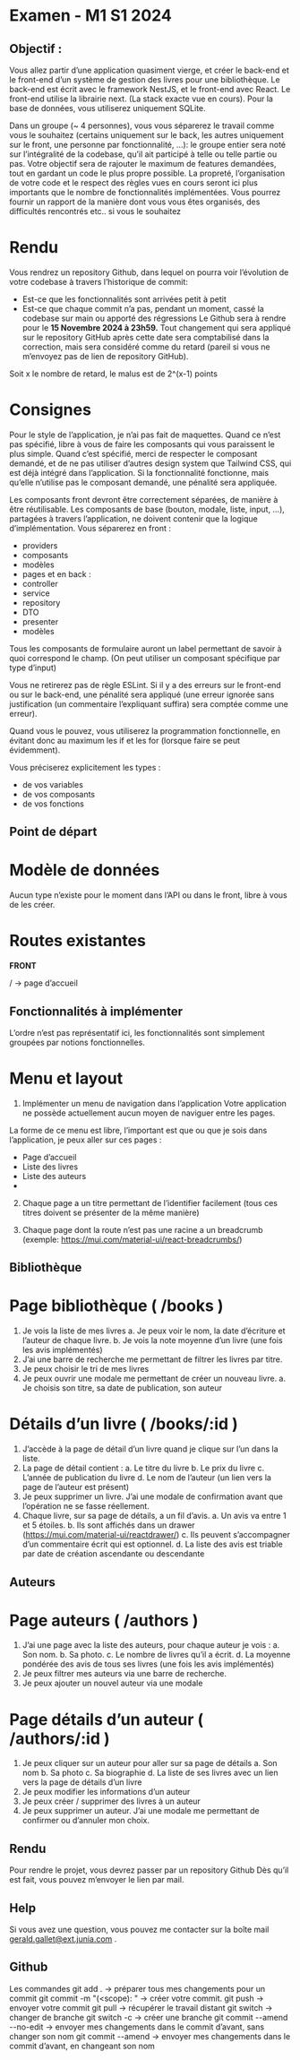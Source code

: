 # Examen - M1 S1 2024
## Objectif :
Vous allez partir d’une application quasiment vierge, et créer le back-end et le
front-end d’un système de gestion des livres pour une bibliothèque.
Le back-end est écrit avec le framework NestJS, et le front-end avec React. Le
front-end utilise la librairie next. (La stack exacte vue en cours). Pour la base de
données, vous utiliserez uniquement SQLite.

Dans un groupe (~ 4 personnes), vous vous séparerez le travail comme vous le
souhaitez (certains uniquement sur le back, les autres uniquement sur le front,
une personne par fonctionnalité, …): le groupe entier sera noté sur l’intégralité de
la codebase, qu’il ait participé à telle ou telle partie ou pas.
Votre objectif sera de rajouter le maximum de features demandées, tout en
gardant un code le plus propre possible. La propreté, l’organisation de votre code
et le respect des règles vues en cours seront ici plus importants que le nombre de
fonctionnalités implémentées.
Vous pourrez fournir un rapport de la manière dont vous vous êtes organisés, des
difficultés rencontrés etc.. si vous le souhaitez


# Rendu
Vous rendrez un repository Github, dans lequel on pourra voir l’évolution de votre
codebase à travers l’historique de commit:
- Est-ce que les fonctionnalités sont arrivées petit à petit
- Est-ce que chaque commit n’a pas, pendant un moment, cassé la codebase
sur main ou apporté des régressions
Le Github sera à rendre pour le **15 Novembre 2024 à 23h59.**
Tout changement qui sera appliqué sur le repository GitHub après cette date sera
comptabilisé dans la correction, mais sera considéré comme du retard (pareil si
vous ne m’envoyez pas de lien de repository GitHub).

Soit x le nombre de retard, le malus est de 2^(x-1) points

# Consignes
Pour le style de l’application, je n’ai pas fait de maquettes. Quand ce n’est pas
spécifié, libre à vous de faire les composants qui vous paraissent le plus simple.
Quand c’est spécifié, merci de respecter le composant demandé, et de ne pas
utiliser d’autres design system que Tailwind CSS, qui est déjà intégré dans
l’application. Si la fonctionnalité fonctionne, mais qu’elle n’utilise pas le composant
demandé, une pénalité sera appliquée.


Les composants front devront être correctement séparées, de manière à être réutilisable.
Les composants de base (bouton, modale, liste, input, …), partagées à travers
l’application, ne doivent contenir que la logique d’implémentation.
Vous séparerez en front :
- providers
- composants
- modèles
- pages
et en back :
- controller
- service
- repository
- DTO
- presenter
- modèles

Tous les composants de formulaire auront un label permettant de savoir à quoi
correspond le champ. (On peut utiliser un composant spécifique par type d’input)

Vous ne retirerez pas de règle ESLint. Si il y a des erreurs sur le front-end ou sur
le back-end, une pénalité sera appliqué (une erreur ignorée sans justification (un
commentaire l’expliquant suffira) sera comptée comme une erreur).

Quand vous le pouvez, vous utiliserez la programmation fonctionnelle, en évitant
donc au maximum les if et les for (lorsque faire se peut évidemment).

Vous préciserez explicitement les types :
- de vos variables
- de vos composants
- de vos fonctions

## Point de départ
# Modèle de données
Aucun type n’existe pour le moment dans l’API ou dans le front, libre à vous de les
créer.

# Routes existantes
**FRONT**

/ → page d’accueil

## Fonctionnalités à implémenter
L’ordre n’est pas représentatif ici, les fonctionnalités sont simplement groupées
par notions fonctionnelles.
# Menu et layout
1. Implémenter un menu de navigation dans l’application
Votre application ne possède actuellement aucun moyen de naviguer entre les
pages.

La forme de ce menu est libre, l’important est que ou que je sois dans
l’application, je peux aller sur ces pages :
- Page d’accueil
- Liste des livres
- Liste des auteurs
- 
2. Chaque page a un titre permettant de l’identifier facilement (tous ces titres
doivent se présenter de la même manière)

3. Chaque page dont la route n’est pas une racine a un breadcrumb (exemple:
https://mui.com/material-ui/react-breadcrumbs/)

## Bibliothèque
# Page bibliothèque ( /books )
1. Je vois la liste de mes livres
a. Je peux voir le nom, la date d’écriture et l’auteur de chaque livre.
b. Je vois la note moyenne d’un livre (une fois les avis implémentés)
2. J’ai une barre de recherche me permettant de filtrer les livres par titre.
3. Je peux choisir le tri de mes livres
4. Je peux ouvrir une modale me permettant de créer un nouveau livre.
a. Je choisis son titre, sa date de publication, son auteur
# Détails d’un livre ( /books/:id )
1. J’accède à la page de détail d’un livre quand je clique sur l’un dans la liste.
2. La page de détail contient :
a. Le titre du livre
b. Le prix du livre
c. L’année de publication du livre
d. Le nom de l’auteur (un lien vers la page de l’auteur est présent)
3. Je peux supprimer un livre. J’ai une modale de confirmation avant que
l’opération ne se fasse réellement.
4. Chaque livre, sur sa page de détails, a un fil d’avis.
a. Un avis va entre 1 et 5 étoiles.
b. Ils sont affichés dans un drawer (https://mui.com/material-ui/reactdrawer/)
c. Ils peuvent s’accompagner d’un commentaire écrit qui est optionnel.
d. La liste des avis est triable par date de création ascendante ou
descendante

## Auteurs
# Page auteurs ( /authors )
1. J’ai une page avec la liste des auteurs, pour chaque auteur je vois :
a. Son nom.
b. Sa photo.
c. Le nombre de livres qu’il a écrit.
d. La moyenne pondérée des avis de tous ses livres (une fois les avis
implémentés)
2. Je peux filtrer mes auteurs via une barre de recherche.
3. Je peux ajouter un nouvel auteur via une modale
# Page détails d’un auteur ( /authors/:id )
1. Je peux cliquer sur un auteur pour aller sur sa page de détails
a. Son nom
b. Sa photo
c. Sa biographie
d. La liste de ses livres avec un lien vers la page de détails d’un livre
2. Je peux modifier les informations d’un auteur
3. Je peux créer / supprimer des livres à un auteur
4. Je peux supprimer un auteur. J’ai une modale me permettant de confirmer ou
d’annuler mon choix.

## Rendu
Pour rendre le projet, vous devrez passer par un repository Github
Dès qu’il est fait, vous pouvez m’envoyer le lien par mail.

## Help
Si vous avez une question, vous pouvez me contacter sur la boîte mail
gerald.gallet@ext.junia.com .

## Github
Les commandes
git add . → préparer tous mes changements pour un commit
git commit -m "<type>(<scope): <message>" → créer votre commit.
git push → envoyer votre commit
git pull → récupérer le travail distant
git switch <branch name> → changer de branche
git switch -c <branch name> → créer une branche
git commit --amend --no-edit → envoyer mes changements dans le commit d’avant,
sans changer son nom
git commit --amend → envoyer mes changements dans le commit d’avant, en
changeant son nom


